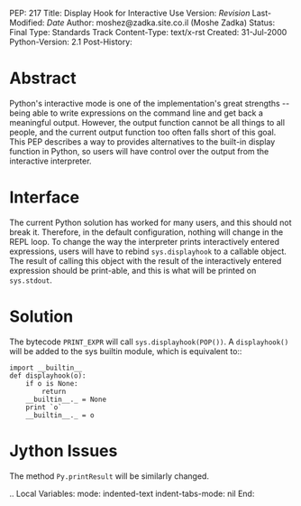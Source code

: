 PEP: 217 Title: Display Hook for Interactive Use Version: $Revision$
Last-Modified: $Date$ Author: moshez\@zadka.site.co.il (Moshe Zadka)
Status: Final Type: Standards Track Content-Type: text/x-rst Created:
31-Jul-2000 Python-Version: 2.1 Post-History:

Abstract
========

Python's interactive mode is one of the implementation's great strengths
-- being able to write expressions on the command line and get back a
meaningful output. However, the output function cannot be all things to
all people, and the current output function too often falls short of
this goal. This PEP describes a way to provides alternatives to the
built-in display function in Python, so users will have control over the
output from the interactive interpreter.

Interface
=========

The current Python solution has worked for many users, and this should
not break it. Therefore, in the default configuration, nothing will
change in the REPL loop. To change the way the interpreter prints
interactively entered expressions, users will have to rebind
`sys.displayhook` to a callable object. The result of calling this
object with the result of the interactively entered expression should be
print-able, and this is what will be printed on `sys.stdout`.

Solution
========

The bytecode `PRINT_EXPR` will call `sys.displayhook(POP())`. A
`displayhook()` will be added to the sys builtin module, which is
equivalent to::

    import __builtin__
    def displayhook(o):
        if o is None:
            return
        __builtin__._ = None
        print `o`
        __builtin__._ = o

Jython Issues
=============

The method `Py.printResult` will be similarly changed.

.. Local Variables: mode: indented-text indent-tabs-mode: nil End:
